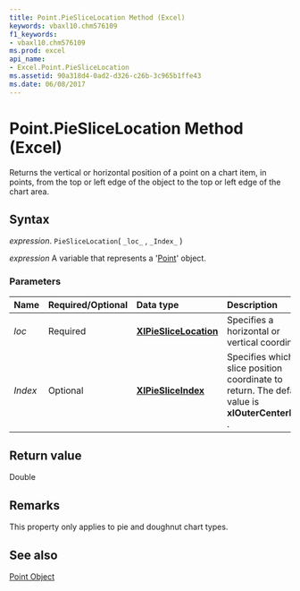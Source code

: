 ```yaml
---
title: Point.PieSliceLocation Method (Excel)
keywords: vbaxl10.chm576109
f1_keywords:
- vbaxl10.chm576109
ms.prod: excel
api_name:
- Excel.Point.PieSliceLocation
ms.assetid: 90a318d4-0ad2-d326-c26b-3c965b1ffe43
ms.date: 06/08/2017
---
```



# Point.PieSliceLocation Method (Excel)

Returns the vertical or horizontal position of a point on a chart item, in points, from the top or left edge of the object to the top or left edge of the chart area.


## Syntax

 _expression_. `PieSliceLocation`( `_loc_` , `_Index_` )

 _expression_ A variable that represents a '[Point](Excel.Point(object).md)' object.


### Parameters



|Name|Required/Optional|Data type|Description|
|:-----|:-----|:-----|:-----|
| _loc_|Required| **[XlPieSliceLocation](Excel.XlPieSliceLocation.md)**|Specifies a horizontal or vertical coordinate.|
| _Index_|Optional| **[XlPieSliceIndex](Excel.XlPieSliceIndex.md)**|Specifies which pie slice position coordinate to return. The default value is  **xlOuterCenterPoint** .|

## Return value

Double


## Remarks

This property only applies to pie and doughnut chart types.


## See also


[Point Object](Excel.Point(object).md)

